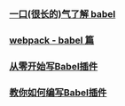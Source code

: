 ### [一口(很长的)气了解 babel](https://juejin.im/post/5c19c5e0e51d4502a232c1c6)
### [webpack - babel 篇](https://juejin.im/post/5bfe541bf265da6179748834)
### [从零开始写Babel插件](http://eux.baidu.com/blog/fe/how-to-write-babel-plugin)
### [教你如何编写Babel插件](https://juejin.im/post/5c0698e36fb9a049cd53f8a8)
